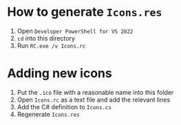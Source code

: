 # How to generate `Icons.res`

1. Open `Developer PowerShell for VS 2022`
2. `cd` into this directory
3. Run `RC.exe /v Icons.rc`

# Adding new icons

1. Put the `.ico` file with a reasonable name into this folder
2. Open `Icons.rc` as a text file and add the relevant lines
3. Add the C# definition to `Icons.cs`
4. Regenerate `Icons.res`
